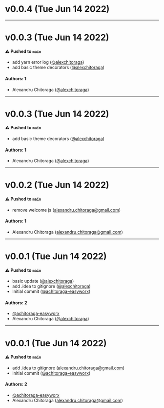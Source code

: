 # v0.0.4 (Tue Jun 14 2022)



---

# v0.0.3 (Tue Jun 14 2022)

#### ⚠️ Pushed to `main`

- add yarn error log ([@alexchitoraga](https://github.com/alexchitoraga))
- add basic theme decorators ([@alexchitoraga](https://github.com/alexchitoraga))

#### Authors: 1

- Alexandru Chitoraga ([@alexchitoraga](https://github.com/alexchitoraga))

---

# v0.0.3 (Tue Jun 14 2022)

#### ⚠️ Pushed to `main`

- add basic theme decorators ([@alexchitoraga](https://github.com/alexchitoraga))

#### Authors: 1

- Alexandru Chitoraga ([@alexchitoraga](https://github.com/alexchitoraga))

---

# v0.0.2 (Tue Jun 14 2022)

#### ⚠️ Pushed to `main`

- remove welcome js (alexandru.chitoraga@gmail.com)

#### Authors: 1

- Alexandru Chitoraga (alexandru.chitoraga@gmail.com)

---

# v0.0.1 (Tue Jun 14 2022)

#### ⚠️ Pushed to `main`

- basic update ([@alexchitoraga](https://github.com/alexchitoraga))
- add .idea to gitignore ([@alexchitoraga](https://github.com/alexchitoraga))
- Initial commit ([@achitoraga-easyworx](https://github.com/achitoraga-easyworx))

#### Authors: 2

- [@achitoraga-easyworx](https://github.com/achitoraga-easyworx)
- Alexandru Chitoraga ([@alexchitoraga](https://github.com/alexchitoraga))

---

# v0.0.1 (Tue Jun 14 2022)

#### ⚠️ Pushed to `main`

- add .idea to gitignore (alexandru.chitoraga@gmail.com)
- Initial commit ([@achitoraga-easyworx](https://github.com/achitoraga-easyworx))

#### Authors: 2

- [@achitoraga-easyworx](https://github.com/achitoraga-easyworx)
- Alexandru Chitoraga (alexandru.chitoraga@gmail.com)
